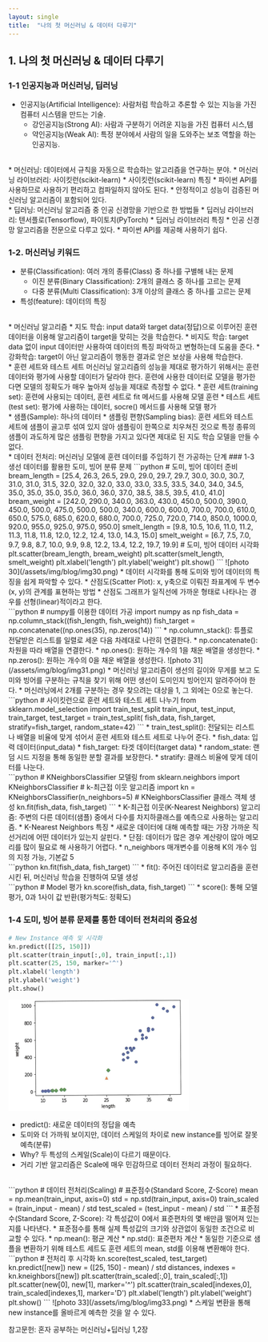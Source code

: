 ```yaml
---
layout: single
title:  "나의 첫 머신러닝 & 데이터 다루기"
---
```

## 1. 나의 첫 머신러닝 & 데이터 다루기
### 1-1 인공지능과 머신러닝, 딥러닝
* 인공지능(Artificial Intelligence): 사람처럼 학습하고 추론할 수 있는 지능을 가진 컴퓨터 시스템을 만드는 기술.
  * 강인공지능(Strong AI): 사람과 구분하기 어려운 지능을 가진 컴퓨터 시스,템
  * 약인공지능(Weak AI): 특정 분야에서 사람의 일을 도와주는 보조 역할을 하는 인공지능.                    
<br>                         
* 머신러닝: 데이터에서 규칙을 자동으로 학습하는 알고리즘을 연구하는 분야.
* 머신러닝 라이브러리: 사이킷런(scikit-learn)
* 사이킷런(scikit-learn) 특징
	* 파이썬 API를 사용하므로 사용하기 편리하고 컴파일하지 않아도 된다.
	* 안정적이고 성능이 검증된 머신러닝 알고리즘이 포함되어 있다.                          
<br>                                   
* 딥러닝: 머신러닝 알고리즘 중 인공 신경망을 기반으로 한 방법들
* 딥러닝 라이브러리: 텐서플로(Tensorflow), 파이토치(PyTorch)
* 딥러닝 라이브러리 특징
	* 인공 신경망 알고리즘을 전문으로 다루고 있다.
	* 파이썬 API를 제공해 사용하기 쉽다.
                                      
### 1-2. 머신러닝 키워드
* 분류(Classification): 여러 개의 종류(Class) 중 하나를 구별해 내는 문제
  * 이진 분류(Binary Classification): 2개의 클래스 중 하나를 고르는 문제
  * 다중 분류(Multi Classification): 3개 이상의 클래스 중 하나를 고르는 문제
* 특성(feature): 데이터의 특징           
<br>                                  
* 머신러닝 알고리즘
	* 지도 학습: input data와 target data(정답)으로 이루어진 훈련 데이터을 이용해 알고리즘이 target을 맞히는 것을 학습한다.
	* 비지도 학습: target data 없이 input 데이터만 사용하여 데이터의 특징 파악하고 변형하는데 도움을 준다.
	* 강화학습: target이 아닌 알고리즘이 행동한 결과로 얻은 보상을 사용해 학습한다.                   
<br>                                  
* 훈련 세트와 테스트 세트
머신러닝 알고리즘의 성능을 제대로 평가하기 위해서는 훈련 데이터와 평가에 사용할 데이터가 달라야 한다. 훈련에 사용한 데이터로 모델을 평가한다면 모델의 정확도가 매우 높아져 성능을 제대로 측정할 수 없다.
  * 훈련 세트(training set): 훈련에 사용되는 데이터, 훈련 세트로 fit 메서드를 사용해 모델 훈련
  * 테스트 세트(test set): 평가에 사용하는 데이터, socre() 메서드를 사용해 모델 평가                        
<br>                            
* 샘플(Sample): 하나의 데이터
* 샘플링 편향(Sampling bias): 훈련 세트와 테스트 세트에 샘플이 골고루 섞여 있지 않아 샘플링이 한쪽으로 치우쳐진 것으로 특정 종류의 샘플이 과도하게 많은 샘플링 편향을 가지고 있다면 제대로 된 지도 학습 모델을 만들 수 없다.         
<br>                                     
* 데이터 전처리: 머신러닝 모델에 훈련 데이터를 주입하기 전 가공하는 단계             
### 1-3 생선 데이터를 활용한 도미, 빙어 분류 문제
```python
# 도미, 빙어 데이터 준비
bream_length = [25.4, 26.3, 26.5, 29.0, 29.0, 29.7, 29.7, 30.0, 30.0, 30.7, 31.0, 31.0, 31.5, 32.0, 32.0, 32.0, 33.0, 33.0, 33.5, 33.5, 34.0, 34.0, 34.5, 35.0, 35.0, 35.0, 35.0, 36.0, 36.0, 37.0, 38.5, 38.5, 39.5, 41.0, 41.0]
bream_weight = [242.0, 290.0, 340.0, 363.0, 430.0, 450.0, 500.0, 390.0, 450.0, 500.0, 475.0, 500.0, 500.0, 340.0, 600.0, 600.0, 700.0, 700.0, 610.0, 650.0, 575.0, 685.0, 620.0, 680.0, 700.0, 725.0, 720.0, 714.0, 850.0, 1000.0, 920.0, 955.0, 925.0, 975.0, 950.0]
smelt_length = [9.8, 10.5, 10.6, 11.0, 11.2, 11.3, 11.8, 11.8, 12.0, 12.2, 12.4, 13.0, 14.3, 15.0]
smelt_weight = [6.7, 7.5, 7.0, 9.7, 9.8, 8.7, 10.0, 9.9, 9.8, 12.2, 13.4, 12.2, 19.7, 19.9]
# 도미, 빙어 데이터 시각화
plt.scatter(bream_length, bream_weight)
plt.scatter(smelt_length, smelt_weight)
plt.xlabel('length')
plt.ylabel('weight')
plt.show()
```
![photo 30](/assets/img/blog/img30.png)           
* 데이터 시각화를 통해 도미와 빙어 데이터의 특징을 쉽게 파악할 수 있다.
* 산점도(Scatter Plot): x, y축으로 이뤄진 좌표계에 두 변수(x, y)의 관계를 표현하는 방법
  * 산점도 그래프가 일직선에 가까운 형태로 나타나는 경우를 선형(linear)적이라고 한다.                    
<br>
```python
# numpy를 이용한 데이터 가공
import numpy as np
fish_data = np.column_stack((fish_length, fish_weight))
fish_target = np.concatenate((np.ones(35), np.zeros(14))
```
* np.column_stack(): 튜플로 전달받은 리스트를 일렬로 세운 다음 차례대로 나란히 연결한다.
* np.concatenate(): 차원을 따라 배열을 연결한다.
* np.ones(): 원하는 개수의 1을 채운 배열을 생성한다.
* np.zeros(): 원하는 개수의 0을 채운 배열을 생성한다.      
![photo 31](/assets/img/blog/img31.png)
* 머신러닝 알고리즘이 생선의 길이와 무게를 보고 도미와 빙어를 구분하는 규칙을 찾기 위해 어떤 생선이 도미인지 빙어인지 알려주어야 한다.
  * 머신러닝에서 2개를 구분하는 경우 찾으려는 대상을 1, 그 외에는 0으로 놓는다.            
<br>
```python
# 사이킷런으로 훈련 세트와 테스트 세트 나누기
from sklearn.model_selection import train_test_split
train_input, test_input, train_target, test_target = train_test_split(
    fish_data, fish_target, stratify=fish_target, random_state=42)
```
* train_test_split(): 전달되는 리스트나 배열을 비율에 맞게 섞어서 훈련 세트와 테스트 세트로 나누어 준다.
* fish_data: 입력 데이터(input_data)
* fish_target: 타겟 데이터(target data)
* random_state: 랜덤 시드 지정을 통해 동일한 분할 결과를 보장한다.
* stratify: 클래스 비율에 맞게 데이터를 나눈다.              
<br> 
```python
# KNeighborsClassifier 모델링
from sklearn.neighbors import KNeighborsClassifier # k-최근접 이웃 알고리즘 import
kn = KNeighborsClassifier(n_neighbors=5) # KNeighborsClassifier 클래스 객체 생성
kn.fit(fish_data, fish_target)
```
* K-최근접 이웃(K-Nearest Neighbors) 알고리즘: 주변의 다른 데이터(샘플) 중에서 다수를 차지하클래스를 예측으로 사용하는 알고리즘.
* K-Nearest Neighbors 특징
  * 새로운 데이터에 대해 예측할 때는 가장 가까운 직선거리에 어떤 데이터가 있는지 살핀다.
  * 단점: 데이터가 많은 경우 계산량이 많아 메모리를 많이 필요로 해 사용하기 어렵다.
  * n_neighbors 매개변수를 이용해 K의 개수 임의 지정 가능, 기본값 5             
<br>          
```python
kn.fit(fish_data, fish_target)
```
* fit(): 주어진 데이터로 알고리즘을 훈련시킨 뒤, 머신러닝 학습을 진행하여 모델 생성                         
<br>            
```python
# Model 평가
kn.score(fish_data, fish_target)
``` 
* score(): 통해 모델 평가, 0과 1사이 값 반환(평가척도: 정확도)                
<br>            
 
### 1-4 도미, 빙어 분류 문제를 통한 데이터 전처리의 중요성
```python
# New Instance 예측 및 시각화
kn.predict([[25, 150]])
plt.scatter(train_input[:,0], train_input[:,1])
plt.scatter(25, 150, marker='^')
plt.xlabel('length')
plt.ylabel('weight')
plt.show()
```
![photo 32](/assets/img/blog/img32.png)             
* predict(): 새로운 데이터의 정답을 예측
* 도미와 더 가까워 보이지만, 데이터 스케일의 차이로 new instance를 빙어로 잘못 예측(분류)
* Why? 두 특성의 스케일(Scale)이 다르기 때문이다.
* 거리 기반 알고리즘은 Scale에 매우 민감하므로 데이터 전처리 과정이 필요하다.            
<br>                  
```python
# 데이터 전처리(Scaling)
# 표준점수(Standard Score, Z-Score)
mean = np.mean(train_input, axis=0)
std = np.std(train_input, axis=0)
train_scaled = (train_input - mean) / std 
test_scaled = (test_input - mean) / std
```
* 표준점수(Standard Score, Z-Score): 각 특성값이 0에서 표준편차의 몇 배만큼 떨어져 있는지를 나타낸다.
* 표준점수를 통해 실제 특성값의 크기와 상관없이 동일한 조건으로 비교할 수 있다.
* np.mean(): 평균 계산
* np.std(): 표준편차 계산
* 동일한 기준으로 샘플을 변환하기 위해 테스트 세트도 훈련 세트의 mean, std를 이용해 변환해야 한다.           
<br>             
```python
# 전처리 후 시각화
kn.score(test_scaled, test_target)
kn.predict([new])
new = ([25, 150] - mean) / std
distances, indexes = kn.kneighbors([new])
plt.scatter(train_scaled[:,0], train_scaled[:,1])
plt.scatter(new[0], new[1], marker='^')
plt.scatter(train_scaled[indexes,0], train_scaled[indexes,1], marker='D')
plt.xlabel('length')
plt.ylabel('weight')
plt.show()
```
![photo 33](/assets/img/blog/img33.png)             
* 스케일 변환을 통해 new instance를 올바르게 예측한 것을 알 수 있다.              
<br>

참고문헌: 혼자 공부하는 머신러닝+딥러닝 1,2장
